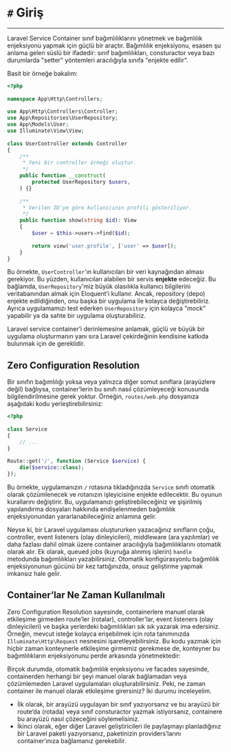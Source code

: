 # `#` Giriş
---

Laravel Service Container sınıf bağımlılıklarını yönetmek ve bağımlılık enjeksiyonu yapmak için güçlü bir araçtır. Bağımlılık enjeksiyonu, esasen şu anlama gelen süslü bir ifadedir: sınıf bağımlılıkları, consturactor veya bazı durumlarda "setter" yöntemleri aracılığıyla sınıfa "enjekte edilir".

Basit bir örneğe bakalım:

```php
<?php
 
namespace App\Http\Controllers;
 
use App\Http\Controllers\Controller;
use App\Repositories\UserRepository;
use App\Models\User;
use Illuminate\View\View;
 
class UserController extends Controller
{
    /**
     * Yeni bir controller örneği oluştur.
     */
    public function __construct(
        protected UserRepository $users,
    ) {}
 
    /**
     * Verilen ID'ye göre kullanıcının profili gösteriliyor.
     */
    public function show(string $id): View
    {
        $user = $this->users->find($id);
 
        return view('user.profile', ['user' => $user]);
    }
}
```

Bu örnekte, `UserController`'ın kullanıcıları bir veri kaynağından alması gerekiyor. Bu yüzden, kullanıcıları alabilen bir servis **enjekte** edeceğiz. Bu bağlamda, `UserRepository`'miz büyük olasılıkla kullanıcı bilgilerini veritabanından almak için Eloquent'i kullanır. Ancak, repository (depo) enjekte edildiğinden, onu başka bir uygulama ile kolayca değiştirebiliriz. Ayrıca uygulamamızı test ederken `UserRepository` için kolayca "mock" yapabilir ya da sahte bir uygulama oluşturabiliriz.

Laravel service container’i derinlemesine anlamak, güçlü ve büyük bir uygulama oluşturmanın yanı sıra Laravel çekirdeğinin kendisine katkıda bulunmak için de gereklidir.

## Zero Configuration Resolution

Bir sınıfın bağımlılığı yoksa veya yalnızca diğer somut sınıflara (arayüzlere değil) bağlıysa, container’lerin bu sınıfı nasıl çözümleyeceği konusunda bilgilendirilmesine gerek yoktur. Örneğin, `routes/web.php` dosyanıza aşağıdaki kodu yerleştirebilirsiniz:

```php
<?php
 
class Service
{
    // ...
}
 
Route::get('/', function (Service $service) {
    die($service::class);
});
```

Bu örnekte, uygulamanızın `/` rotasına tıkladığınızda `Service` sınıfı otomatik olarak çözümlenecek ve rotanızın işleyicisine enjekte edilecektir. Bu oyunun kurallarını değiştirir. Bu, uygulamanızı geliştirebileceğiniz ve şişirilmiş yapılandırma dosyaları hakkında endişelenmeden bağımlılık enjeksiyonundan yararlanabileceğiniz anlamına gelir.

Neyse ki, bir Laravel uygulaması oluştururken yazacağınız sınıfların çoğu, controller, event listeners (olay dinleyicileri), middleware (ara yazılımlar) ve daha fazlası dahil olmak üzere container aracılığıyla bağımlılıklarını otomatik olarak alır. Ek olarak, queued jobs (kuyruğa alınmış işlerin) `handle` metodunda bağımlılıkları yazabilirsiniz. Otomatik konfigürasyonlu bağımlılık enjeksiyonunun gücünü bir kez tattığınızda, onsuz geliştirme yapmak imkansız hale gelir.

## Container’lar Ne Zaman Kullanılmalı

Zero Configuration Resolution sayesinde, containerlere manuel olarak etkileşime girmeden route’ler (rotalar), controller’lar, event listeners (olay dinleyicileri) ve başka yerlerdeki bağımlılıkları sık sık yazarak ima edersiniz. Örneğin, mevcut isteğe kolayca erişebilmek için rota tanımınızda `Illuminate\Http\Request` nesnesini işaretleyebilirsiniz. Bu kodu yazmak için hiçbir zaman konteynerle etkileşime girmemiz gerekmese de, konteyner bu bağımlılıkların enjeksiyonunu perde arkasında yönetmektedir:

Birçok durumda, otomatik bağımlılık enjeksiyonu ve facades sayesinde, containerden herhangi bir şeyi manuel olarak bağlamadan veya çözümlemeden Laravel uygulamaları oluşturabilirsiniz. Peki, ne zaman container ile manuel olarak etkileşime girersiniz? İki durumu inceleyelim.

- İlk olarak, bir arayüzü uygulayan bir sınıf yazıyorsanız ve bu arayüzü bir route’da (rotada) veya sınıf consturactor yazmak istiyorsanız, containere bu arayüzü nasıl çözeceğini söylemelisiniz.
- İkinci olarak, eğer diğer Laravel geliştiricileri ile paylaşmayı planladığınız bir Laravel paketi yazıyorsanız, paketinizin providers’larını container’ınıza bağlamanız gerekebilir.